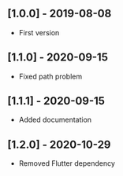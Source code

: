 ## [1.0.0] - 2019-08-08

* First version

## [1.1.0] - 2020-09-15

* Fixed path problem

## [1.1.1] - 2020-09-15

* Added documentation

## [1.2.0] - 2020-10-29

* Removed Flutter dependency